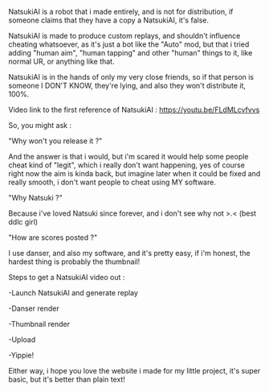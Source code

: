 NatsukiAI is a robot that i made entirely, and is not for distribution, if someone claims that they have a copy a NatsukiAI, it's false. 

NatsukiAI is made to produce custom replays, and shouldn't influence cheating whatsoever, as it's just a bot like the "Auto" mod, but that i tried adding "human aim", "human tapping" and other "human" things to it, like normal UR, or anything like that.

NatsukiAI is in the hands of only my very close friends, so if that person is someone I DON'T KNOW, they're lying, and also they won't distribute it, 100%. 

Video link to the first reference of NatsukiAI : https://youtu.be/FLdMLcvfvvs




So, you might ask :

"Why won't you release it ?" 

And the answer is that i would, but i'm scared it would help some people cheat kind of "legit", which i really don't want happening, yes of course right now the aim is kinda back, but imagine later when it could be fixed and really smooth, i don't want people to cheat using MY software.

"Why Natsuki ?"

Because i've loved Natsuki since forever, and i don't see why not >.< (best ddlc girl)

"How are scores posted ?"

I use danser, and also my software, and it's pretty easy, if i'm honest, the hardest thing is probably the thumbnail! 

Steps to get a NatsukiAI video out :

-Launch NatsukiAI and generate replay

-Danser render

-Thumbnail render

-Upload

-Yippie!

Either way, i hope you love the website i made for my little project, it's super basic, but it's better than plain text!

